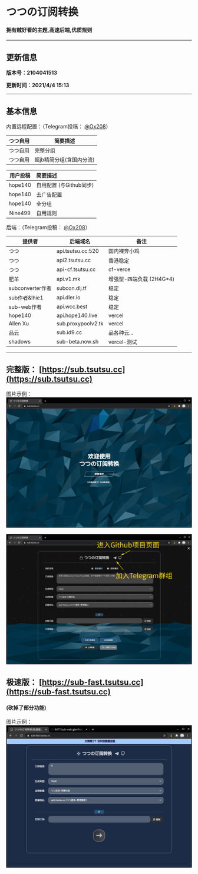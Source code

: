 # つつの订阅转换

#### 拥有贼好看的主题,高速后端,优质规则

------

## 更新信息

**版本号：2104041513**

**更新时间：2021/4/4 15:13**

------

## 基本信息

内置远程配置：（Telegram投稿： [@Ox208](https://t.me/Ox208)）

| つつ自用 | 简要描述                 |
| :------: | ------------------------ |
| つつ自用 | 完整分组                 |
| つつ自用 | 超jb精简分组(含国内分流) |

| **用户投稿** | **简要描述**            |
| :----------: | :---------------------- |
|   hope140    | 自用配置 (与Github同步) |
|   hope140    | 去广告配置              |
|   hope140    | 全分组                  |
|   Nine499    | 自用规则                |

后端：（Telegram投稿： [@Ox208](https://t.me/Ox208)）

| 提供者           | 后端域名           | 备注                     |
| ---------------- | ------------------ | ------------------------ |
| つつ             | api.tsutsu.cc:520  | 国内裸奔小鸡             |
| つつ             | api2.tsutsu.cc     | 香港稳定                 |
| つつ             | api-cf.tsutsu.cc   | cf-verce                 |
| 肥羊             | api.v1.mk          | 增强型-四端负载 (2H4G*4) |
| subconverter作者 | subcon.dlj.tf      | 稳定                     |
| sub作者&lhie1    | api.dler.io        | 稳定                     |
| sub-web作者      | api.wcc.best       | 稳定                     |
| hope140          | api.hope140.live   | vercel                   |
| Allen Xu         | sub.proxypoolv2.tk | vercel                   |
| 品云             | sub.id9.cc         | 品各种云...              |
| shadows          | sub-beta.now.sh    | vercel-测试              |

------

## 完整版： [https://sub.tsutsu.cc](https://sub.tsutsu.cc) 

图片示例：![1](./README_file/1.png)

![2](./README_file/2.png)

## 极速版： [https://sub-fast.tsutsu.cc](https://sub-fast.tsutsu.cc) 

#### (砍掉了部分功能)

图片示例：![3](./README_file/fast.png)